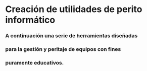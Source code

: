 # Creación de utilidades de perito informático

### A continuación una serie de herramientas diseñadas
### para la gestión y peritaje de equipos con fines 
### puramente educativos.
